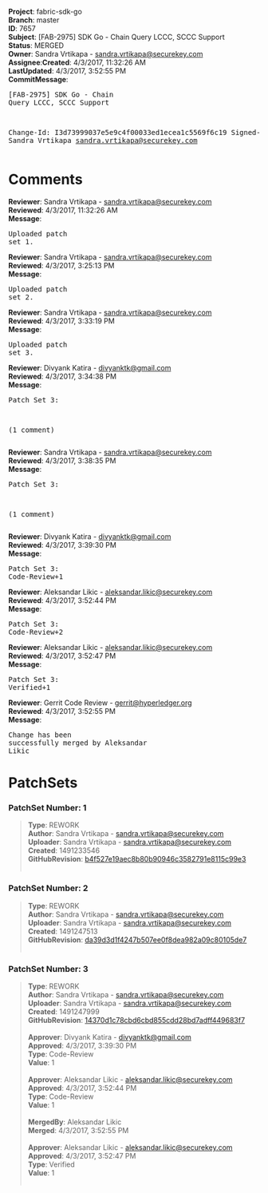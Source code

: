 <strong>Project</strong>: fabric-sdk-go</br><strong>Branch</strong>: master<br><strong>ID</strong>: 7657<br><strong>Subject</strong>: [FAB-2975] SDK Go - Chain Query LCCC, SCCC Support<br><strong>Status</strong>: MERGED<br><strong>Owner</strong>: Sandra Vrtikapa - sandra.vrtikapa@securekey.com<br><strong>Assignee</strong>:<strong>Created</strong>: 4/3/2017, 11:32:26 AM<br><strong>LastUpdated</strong>: 4/3/2017, 3:52:55 PM<br><strong>CommitMessage</strong>:<br><pre>[FAB-2975] SDK Go - Chain Query LCCC, SCCC Support

Change-Id: I3d73999037e5e9c4f00033ed1ecea1c5569f6c19
Signed-off-by: Sandra Vrtikapa <sandra.vrtikapa@securekey.com>
</pre><h1>Comments</h1><strong>Reviewer</strong>: Sandra Vrtikapa - sandra.vrtikapa@securekey.com<br><strong>Reviewed</strong>: 4/3/2017, 11:32:26 AM<br><strong>Message</strong>: <pre>Uploaded patch set 1.</pre><strong>Reviewer</strong>: Sandra Vrtikapa - sandra.vrtikapa@securekey.com<br><strong>Reviewed</strong>: 4/3/2017, 3:25:13 PM<br><strong>Message</strong>: <pre>Uploaded patch set 2.</pre><strong>Reviewer</strong>: Sandra Vrtikapa - sandra.vrtikapa@securekey.com<br><strong>Reviewed</strong>: 4/3/2017, 3:33:19 PM<br><strong>Message</strong>: <pre>Uploaded patch set 3.</pre><strong>Reviewer</strong>: Divyank Katira - divyanktk@gmail.com<br><strong>Reviewed</strong>: 4/3/2017, 3:34:38 PM<br><strong>Message</strong>: <pre>Patch Set 3:

(1 comment)</pre><strong>Reviewer</strong>: Sandra Vrtikapa - sandra.vrtikapa@securekey.com<br><strong>Reviewed</strong>: 4/3/2017, 3:38:35 PM<br><strong>Message</strong>: <pre>Patch Set 3:

(1 comment)</pre><strong>Reviewer</strong>: Divyank Katira - divyanktk@gmail.com<br><strong>Reviewed</strong>: 4/3/2017, 3:39:30 PM<br><strong>Message</strong>: <pre>Patch Set 3: Code-Review+1</pre><strong>Reviewer</strong>: Aleksandar Likic - aleksandar.likic@securekey.com<br><strong>Reviewed</strong>: 4/3/2017, 3:52:44 PM<br><strong>Message</strong>: <pre>Patch Set 3: Code-Review+2</pre><strong>Reviewer</strong>: Aleksandar Likic - aleksandar.likic@securekey.com<br><strong>Reviewed</strong>: 4/3/2017, 3:52:47 PM<br><strong>Message</strong>: <pre>Patch Set 3: Verified+1</pre><strong>Reviewer</strong>: Gerrit Code Review - gerrit@hyperledger.org<br><strong>Reviewed</strong>: 4/3/2017, 3:52:55 PM<br><strong>Message</strong>: <pre>Change has been successfully merged by Aleksandar Likic</pre><h1>PatchSets</h1><h3>PatchSet Number: 1</h3><blockquote><strong>Type</strong>: REWORK<br><strong>Author</strong>: Sandra Vrtikapa - sandra.vrtikapa@securekey.com<br><strong>Uploader</strong>: Sandra Vrtikapa - sandra.vrtikapa@securekey.com<br><strong>Created</strong>: 1491233546<br><strong>GitHubRevision</strong>: [b4f527e19aec8b80b90946c3582791e8115c99e3](https://github.com/hyperledger/fabric-sdk-go/commit/b4f527e19aec8b80b90946c3582791e8115c99e3)<br><br></blockquote><h3>PatchSet Number: 2</h3><blockquote><strong>Type</strong>: REWORK<br><strong>Author</strong>: Sandra Vrtikapa - sandra.vrtikapa@securekey.com<br><strong>Uploader</strong>: Sandra Vrtikapa - sandra.vrtikapa@securekey.com<br><strong>Created</strong>: 1491247513<br><strong>GitHubRevision</strong>: [da39d3d1f4247b507ee0f8dea982a09c80105de7](https://github.com/hyperledger/fabric-sdk-go/commit/da39d3d1f4247b507ee0f8dea982a09c80105de7)<br><br></blockquote><h3>PatchSet Number: 3</h3><blockquote><strong>Type</strong>: REWORK<br><strong>Author</strong>: Sandra Vrtikapa - sandra.vrtikapa@securekey.com<br><strong>Uploader</strong>: Sandra Vrtikapa - sandra.vrtikapa@securekey.com<br><strong>Created</strong>: 1491247999<br><strong>GitHubRevision</strong>: [14370d1c78cbd6cbd855cdd28bd7adff449683f7](https://github.com/hyperledger/fabric-sdk-go/commit/14370d1c78cbd6cbd855cdd28bd7adff449683f7)<br><br><strong>Approver</strong>: Divyank Katira - divyanktk@gmail.com<br><strong>Approved</strong>: 4/3/2017, 3:39:30 PM<br><strong>Type</strong>: Code-Review<br><strong>Value</strong>: 1<br><br><strong>Approver</strong>: Aleksandar Likic - aleksandar.likic@securekey.com<br><strong>Approved</strong>: 4/3/2017, 3:52:44 PM<br><strong>Type</strong>: Code-Review<br><strong>Value</strong>: 1<br><br><strong>MergedBy</strong>: Aleksandar Likic<br><strong>Merged</strong>: 4/3/2017, 3:52:55 PM<br><br><strong>Approver</strong>: Aleksandar Likic - aleksandar.likic@securekey.com<br><strong>Approved</strong>: 4/3/2017, 3:52:47 PM<br><strong>Type</strong>: Verified<br><strong>Value</strong>: 1<br><br></blockquote>